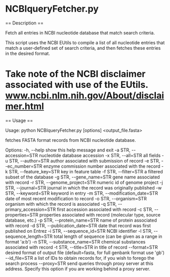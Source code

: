 NCBIqueryFetcher.py
================

== Description ==

Fetch all entries in NCBI nucleotide database that match search criteria. 

This script uses the NCBI EUtils to compile a list of all nucleotide entries that match a user-defined set of search criteria, and then fetches these entries in the desired format.

Take note of the NCBI disclaimer associated with use of the EUtils.
www.ncbi.nlm.nih.gov/About/disclaimer.html
================

== Usage ==

Usage: python NCBIqueryFetcher.py [options] <output_file.fasta>

fetches FASTA format records from NCBI nucleotide database.

Options:
  -h, --help            show this help message and exit
  -a STR, --accession=STR
                        nucleotide database accession
  -x STR, --all=STR     all fields
  -u STR, --author=STR  author associated with submission of record
  -e STR, --ec_number=STR
                        enzyme commission number associated with the record
  -k STR, --feature_key=STR
                        key in feature table
  -f STR, --filter=STR  a filtered subset of the database
  -g STR, --gene_name=STR
                        gene name associated with record
  -r STR, --genome_project=STR
                        numeric id of genome project
  -j STR, --journal=STR
                        journal in which the record was originally published
  -w STR, --keyword=STR
                        keyword in entry
  -m STR, --modification_date=STR
                        date of most recent modification to record
  -o STR, --organism=STR
                        organism with which the record is associated
  -q STR, --primary_accession=STR
                        first accession associated with record
  -c STR, --properties=STR
                        properties associated with record (molecular type,
                        source database, etc.)
  -p STR, --protein_name=STR
                        name of protein associated with record
  -d STR, --publication_date=STR
                        date that record was first published on Entrez
  -i STR, --sequence_id=STR
                        NCBI identifier
  -l STR, --sequence_length=STR
                        total length of sequence (can be given as a range in
                        format 'a:b')
  -n STR, --substance_name=STR
                        chemical substances associated with record
  -t STR, --title=STR   in title of record
  --format=STR          desired format of output file (default=fasta, for full
                        genbank format use 'gb')
  --id_file=STR         a list of IDs to obtain records for, if you wish to
                        forego the search process
  --proxy=STR           send queries through proxy server at this address.
                        Specify this option if you are working behind a proxy
                        server.
